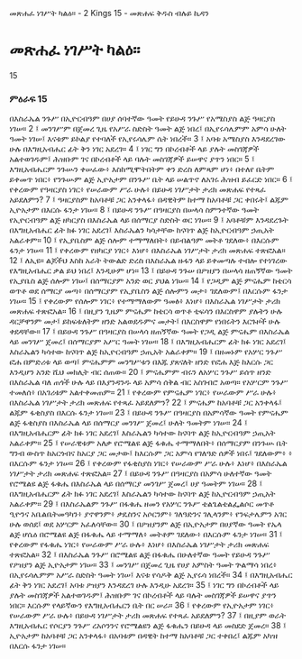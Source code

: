 ﻿
 መጽሐፈ ነገሥት ካልዕ። - 2 Kings 15 - መጽሐፍ ቅዱስ ብሉይ ኪዳን
# መጽሐፈ ነገሥት ካልዕ።
15
### ምዕራፍ 15
በእስራኤል ንጉሥ በኢዮርብዓም በሀያ ሰባተኛው ዓመት የይሁዳ ንጉሥ የአሜስያስ ልጅ ዓዛርያስ ነገሠ።
2 ፤ መንገሥም በጀመረ ጊዜ የአሥራ ስድስት ዓመት ልጅ ነበረ፤ በኢየሩሳሌምም አምሳ ሁለት ዓመት ነገሠ፤ እናቱም ይኮልያ የተባለች የኢየሩሳሌም ሴት ነበረች።
3 ፤ አባቱ አሜስያስ እንዳደረገው ሁሉ በእግዚአብሔር ፊት ቅን ነገር አደረገ።
4 ፤ ነገር ግን በኮረብቶች ላይ ያሉት መስገጃዎች አልተወገዱም፤ ሕዝቡም ገና በኮረብቶች ላይ ባሉት መስገጃዎች ይሠዋና ያጥን ነበር።
5 ፤ እግዚአብሔርም ንጉሡን ቀሠፈው፥ እስከሚሞትበትም ቀን ድረስ ለምጻም ሆነ፥ በተለየ ቤትም ይቀመጥ ነበር፥ የንጉሡም ልጅ ኢዮአታም በንጉሥ ቤት ላይ ሠልጥኖ ለአገሩ ሕዝብ ይፈርድ ነበር።
6 ፤ የቀረውም የዓዛርያስ ነገር፥ የሠራውም ሥራ ሁሉ፥ በይሁዳ ነገሥታት ታሪክ መጽሐፍ የተጻፈ አይደለምን?
7 ፤ ዓዛርያስም ከአባቶቹ ጋር አንቀላፋ፥ በዳዊትም ከተማ ከአባቶቹ ጋር ቀበሩት፤ ልጁም ኢዮአታም በእርሱ ፋንታ ነገሠ።
8 ፤ በይሁዳ ንጉሥ በዓዛርያስ በሠላሳ ስምንተኛው ዓመት የኢዮርብዓም ልጅ ዘካርያስ በእስራኤል ላይ በሰማርያ ስድስት ወር ነገሠ።
9 ፤ አባቶቹም እንዳደረጉት በእግዚአብሔር ፊት ክፉ ነገር አደረገ፤ እስራኤልን ካሳታቸው ከናባጥ ልጅ ከኢዮርብዓም ኃጢአት አልራቀም።
10 ፤ የኢያቤስም ልጅ ሰሎም ተማማለበት፥ በይብልዓም መትቶ ገደለው፥ በእርሱም ፋንታ ነገሠ።
11 ፤ የቀረውም የዘካርያ ነገር፥ እነሆ፥ በእስራኤል ነገሥታት ታሪክ መጽሐፍ ተጽፎአል።
12 ፤ ለኢዩ። ልጆችህ እስከ አራት ትውልድ ድረስ በእስራኤል ዙፋን ላይ ይቀመጣሉ ተብሎ የተነገረው የእግዚአብሔር ቃል ይህ ነበረ፤ እንዲሁም ሆነ።
13 ፤ በይሁዳ ንጉሠ በዖዝያን በሠላሳ ዘጠኝኛው ዓመት የኢያቤስ ልጅ ሰሎም ነገሠ፤ በሰማርያም አንድ ወር ያህል ነገሠ።
14 ፤ የጋዲም ልጅ ምናሔም ከቴርሳ ወጥቶ ወደ ሰማርያ መጣ፥ በሰማርያም የኢያቤስን ልጅ ሰሎምን መታ፥ ገደለውም፤ በእርሱም ፋንታ ነገሠ።
15 ፤ የቀረውም የሰሎም ነገር፥ የተማማለውም ዓመፅ፥ እነሆ፥ በእስራኤል ነገሥታት ታሪክ መጽሐፍ ተጽፎአል።
16 ፤ በዚያን ጊዜም ምናሔም ከቴርሳ ወጥቶ ቲፍሳን በእርስዋም ያሉትን ሁሉ ዳርቻዋንም መታ፤ ይከፍቱለትም ዘንድ አልወደዱምና መታት፤ በእርስዋም የነበሩትን እርጉዞች ሁሉ ቀደዳቸው።
17 ፤ በይሁዳ ንጉሥ በዓዛርያስ በሠላሳ ዘጠኝኛው ዓመት የጋዲ ልጅ ምናሔም በእስራኤል ላይ መንገሥ ጀመረ፤ በሰማርያም አሥር ዓመት ነገሠ።
18 ፤ በእግዚአብሔርም ፊት ክፉ ነገር አደረገ፤ እስራኤልን ካሳተው ከናባጥ ልጅ ከኢዮርብዓም ኃጢአት አልራቀም።
19 ፤ በዘመኑም የአሦር ንጉሥ ፎሐ በምድሪቱ ላይ ወጣ፤ ምናሔምም መንግሥቱን በእጁ ያጸናለት ዘንድ የፎሐ እጅ ከእርሱ ጋር እንዲሆን አንድ ሺህ መክሊት ብር ሰጠው።
20 ፤ ምናሔምም ብሩን ለአሦር ንጉሥ ይሰጥ ዘንድ በእስራኤል ባለ ጠጎች ሁሉ ላይ በእያንዳንዱ ላይ አምሳ ሰቅል ብር አስገብሮ አወጣ። የአሦርም ንጉሥ ተመለሰ፥ በአገሪቱም አልተቀመጠም።
21 ፤ የቀረውም የምናሔም ነገር፥ የሠራውም ሥራ ሁሉ፥ በእስራኤል ነገሥታት ታሪክ መጽሐፍ የተጻፈ አይደለምን?
22 ፤ ምናሔም ከአባቶቹ ጋር አንቀላፋ፤ ልጁም ፋቂስያስ በእርሱ ፋንታ ነገሠ።
23 ፤ በይሁዳ ንጉሥ በዓዛርያስ በአምሳኛው ዓመት የምናሔም ልጅ ፋቂስያስ በእስራኤል ላይ በሰማርያ መንገሥ ጀመረ፤ ሁለት ዓመትም ነገሠ።
24 ፤ በእግዚአብሔርም ፊት ክፉ ነገር አደረገ፤ እስራኤልን ካሳተው ከናባጥ ልጅ ከኢዮርብዓም ኃጢአት አልራቀም።
25 ፤ የሠራዊቱም አለቃ የሮሜልዩ ልጅ ፋቁሔ ተማማለበት፥ በሰማርያም በንጉሡ ቤት ግንብ ውስጥ ከአርጎብና ከአርያ ጋር መታው፤ ከእርሱም ጋር አምሳ የገለዓድ ሰዎች ነበሩ፤ ገደለውም፥ ፥ በእርሱም ፋንታ ነገሠ።
26 ፤ የቀረውም የፋቂስያስ ነገር፥ የሠራውም ሥራ ሁሉ፥ እነሆ፥ በእስራኤል ነገሥታት ታሪክ መጽሐፍ ተጽፎአል።
27 ፤ በይሁዳ ንጉሥ በዓዛርያስ በአምሳ ሁለተኛው ዓመት የሮሜልዩ ልጅ ፋቁሔ በእስራኤል ላይ በሰማርያ መንገሥ ጀመረ፤ ሀያ ዓመትም ነገሠ።
28 ፤ በእግዚአብሔርም ፊት ክፉ ነገር አደረገ፤ እስራኤልን ካሳተው ከናባጥ ልጅ ከኢዮርብዓም ኃጢአት አልራቀም።
29 ፤ በእስራኤልም ንጉሥ በፋቁሔ ዘመን የአሦር ንጉሥ ቴልጌልቴልፌልሶር መጥቶ ዒዮንና አቤልቤትመዓካን፥ ያኖዋንም፥ ቃዴስንና አሶርንም፥ ገለዓድንና ገሊላንም፥ የንፍታሌምን አገር ሁሉ ወሰደ፤ ወደ አሦርም አፈለሳቸው።
30 ፤ በዖዝያንም ልጅ በኢዮአታም በሀያኛው ዓመት የኤላ ልጅ ሆሴዕ በሮሜልዩ ልጅ በፋቁሔ ላይ ተማማለ፥ መትቶም ገደለው፥ በእርሱም ፋንታ ነገሠ።
31 ፤ የቀረውም የፋቁሔ ነገር፥ የሠራውም ሥራ ሁሉ፥ እነሆ፥ በእስራኤል ነገሥታት ታሪክ መጽሐፍ ተጽፎአል።
32 ፤ በእስራኤል ንጉሥ በሮሜልዩ ልጅ በፋቁሔ በሁለተኛው ዓመት የይሁዳ ንጉሥ የዖዝያን ልጅ ኢዮአታም ነገሠ።
33 ፤ መንገሥ በጀመረ ጊዜ የሀያ አምስት ዓመት ጕልማሳ ነበረ፥ በኢየሩሳሌምም አሥራ ስድስት ዓመት ነገሠ፤ እናቱ የሳዶቅ ልጅ ኢየሩሳ ነበረች።
34 ፤ በእግዚአብሔር ፊት ቅን ነገር አደረገ፤ አባቱ ዖዝያን እንዳደረገ ሁሉ እንዲሁ አደረገ።
35 ፤ ነገር ግን በኮረብቶች ላይ ያሉት መስገጃዎች አልተወገዱም፤ ሕዝቡም ገና በኮረብቶች ላይ ባሉት መስገጃዎች ይሠዋና ያጥን ነበር። እርሱም የላይኛውን የእግዚአብሔርን ቤት በር ሠራ።
36 ፤ የቀረውም የኢዮአታም ነገር፥ የሠራውም ሥራ ሁሉ፥ በይሁዳ ነገሥታት ታሪክ መጽሐፍ የተጻፈ አይደለምን?
37 ፤ በዚያም ወራት እግዚአብሔር የሶርያን ንጉሥ ረአሶንንና የሮሜልዩን ልጅ ፋቁሔን በይሁዳ ላይ መስደድ ጀመረ።
38 ፤ ኢዮአታም ከአባቶቹ ጋር አንቀላፋ፥ በአባቱም በዳዊት ከተማ ከአባቶቹ ጋር ተቀበረ፤ ልጁም አካዝ በእርሱ ፋንታ ነገሠ። 
